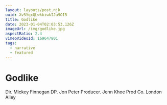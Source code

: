 ```yaml
---
layout: layouts/post.njk
uuid: Xv5YqxQLwkbiwkIJa9OI5
title: Godlike
date: 2023-01-04T02:03:53.126Z
imageUrl: /img/godlike.jpg
aspectRatio: 2.4
vimeoVideoId: 169647801
tags:
  - narrative
  - featured
---
```

# Godlike

Dir. Mickey Finnegan
DP. Jon Peter
Producer. Jenn Khoe
Prod Co. London Alley